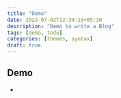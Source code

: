 ```yaml
---
title: "Demo"
date: 2022-07-02T12:34:19+05:30
description: "Demo to write a Blog"
tags: [demo, todo]
categories: [themes, syntax]
draft: true
---
```


## Demo
- 
